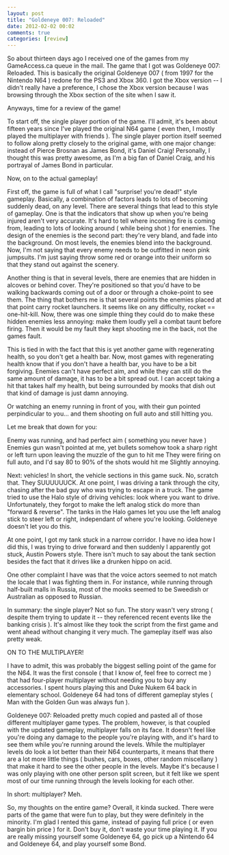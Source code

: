 ```yaml
---
layout: post
title: "Goldeneye 007: Reloaded"
date: 2012-02-02 00:02
comments: true
categories: [review]
---
```

So about thirteen days ago I received one of the games from my GameAccess.ca queue in the mail. The game that I got was Goldeneye 007: Reloaded. This is basically the original Goldeneye 007 ( from 1997 for the Nintendo N64 ) redone for the PS3 and Xbox 360. I got the Xbox version -- I didn't really have a preference, I chose the Xbox version because I was browsing through the Xbox section of the site when I saw it.

Anyways, time for a review of the game!

<!-- more -->

To start off, the single player portion of the game. I'll admit, it's been about fifteen years since I've played the original N64 game ( even then, I mostly played the multiplayer with friends ). The single player portion itself seemed to follow along pretty closely to the original game, with one major change: instead of Pierce Brosnan as James Bond, it's Daniel Craig! Personally, I thought this was pretty awesome, as I'm a big fan of Daniel Craig, and his portrayal of James Bond in particular.

Now, on to the actual gameplay!

First off, the game is full of what I call "surprise! you're dead!" style gameplay. Basically, a combination of factors leads to lots of becoming suddenly dead, on any level. There are several things that lead to this style of gameplay. One is that the indicators that show up when you're being injured aren't very accurate. It's hard to tell where incoming fire is coming from, leading to lots of looking around ( while being shot ) for enemies. The design of the enemies is the second part: they're very bland, and fade into the background. On most levels, the enemies blend into the background. Now, I'm not saying that every enemy needs to be outfitted in neon pink jumpsuits. I'm just saying throw some red or orange into their uniform so that they stand out against the scenery.

Another thing is that in several levels, there are enemies that are hidden in alcoves or behind cover. They're positioned so that you'd have to be walking backwards coming out of a door or through a choke-point to see them. The thing that bothers me is that several points the enemies placed at that point carry rocket launchers. It seems like on any difficulty, rocket == one-hit-kill. Now, there was one simple thing they could do to make these hidden enemies less annoying: make them loudly yell a combat taunt before firing. Then it would be my fault they kept shooting me in the back, not the games fault.

This is tied in with the fact that this is yet another game with regenerating health, so you don't get a health bar. Now, most games with regenerating health know that if you don't have a health bar, you have to be a bit forgiving. Enemies can't have perfect aim, and while they can still do the same amount of damage, it has to be a bit spread out. I can accept taking a hit that takes half my health, but being surrounded by mooks that dish out that kind of damage is just damn annoying.

Or watching an enemy running in front of you, with their gun pointed perpindicular to you... and them shooting on full auto and still hitting you.

Let me break that down for you:

Enemy was running, and had perfect aim ( something you never have )
Enemies gun wasn't pointed at me, yet bullets somehow took a sharp right or left turn upon leaving the muzzle of the gun to hit me
They were firing on full auto, and I'd say 80 to 90% of the shots would hit me
Slightly annoying.

Next: vehicles! In short, the vehicle sections in this game suck. No, scratch that. They SUUUUUUCK. At one point, I was driving a tank through the city, chasing after the bad guy who was trying to escape in a truck. The game tried to use the Halo style of driving vehicles: look where you want to drive. Unfortunately, they forgot to make the left analog stick do more than "forward & reverse". The tanks in the Halo games let you use the left analog stick to steer left or right, independant of where you're looking. Goldeneye doesn't let you do this.

At one point, I got my tank stuck in a narrow corridor. I have no idea how I did this, I was trying to drive forward and then suddenly I apparently got stuck, Austin Powers style. There isn't much to say about the tank section besides the fact that it drives like a drunken hippo on acid.

One other complaint I have was that the voice actors seemed to not match the locale that I was fighting them in. For instance, while running through half-built malls in Russia, most of the mooks seemed to be Sweedish or Australian as opposed to Russian.

In summary: the single player? Not so fun. The story wasn't very strong ( despite them trying to update it -- they referenced recent events like the banking crisis ). It's almost like they took the script from the first game and went ahead without changing it very much. The gameplay itself was also pretty weak.

ON TO THE MULTIPLAYER!

I have to admit, this was probably the biggest selling point of the game for the N64. It was the first console ( that I know of, feel free to correct me ) that had four-player multiplayer without needing you to buy any accessories. I spent hours playing this and Duke Nukem 64 back in elementary school. Goldeneye 64 had tons of different gameplay styles ( Man with the Golden Gun was always fun ).

Goldeneye 007: Reloaded pretty much copied and pasted all of those different multiplayer game types. The problem, however, is that coupled with the updated gameplay, multiplayer falls on its face. It doesn't feel like you're doing any damage to the people you're playing with, and it's hard to see them while you're running around the levels. While the multiplayer levels do look a lot better than their N64 counterparts, it means that there are a lot more little things ( bushes, cars, boxes, other random miscellany ) that make it hard to see the other people in the levels. Maybe it's because I was only playing with one other person split screen, but it felt like we spent most of our time running through the levels looking for each other.

In short: multiplayer? Meh.

So, my thoughts on the entire game? Overall, it kinda sucked. There were parts of the game that were fun to play, but they were definitely in the minority. I'm glad I rented this game, instead of paying full price ( or even bargin bin price ) for it. Don't buy it, don't waste your time playing it. If you are really missing yourself some Goldeneye 64, go pick up a Nintendo 64 and Goldeneye 64, and play yourself some Bond.
